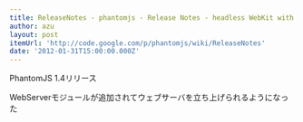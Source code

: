 ```yaml
---
title: ReleaseNotes - phantomjs - Release Notes - headless WebKit with JavaScript API - Google Project Hosting
author: azu
layout: post
itemUrl: 'http://code.google.com/p/phantomjs/wiki/ReleaseNotes'
date: '2012-01-31T15:00:00.000Z'
---
```

PhantomJS 1.4リリース

WebServerモジュールが追加されてウェブサーバを立ち上げられるようになった
